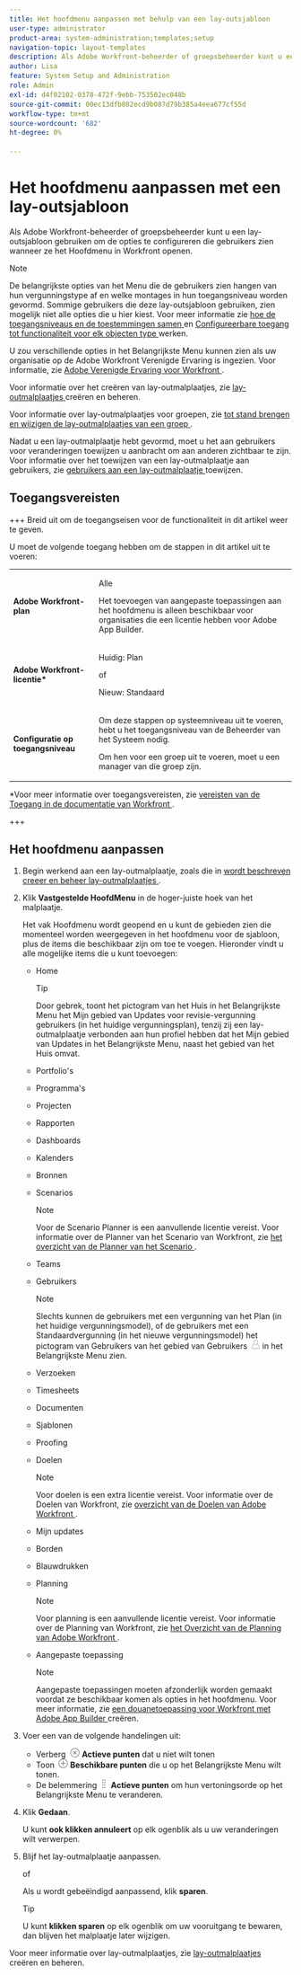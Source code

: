 ```yaml
---
title: Het hoofdmenu aanpassen met behulp van een lay-outsjabloon
user-type: administrator
product-area: system-administration;templates;setup
navigation-topic: layout-templates
description: Als Adobe Workfront-beheerder of groepsbeheerder kunt u een lay-outsjabloon gebruiken om de opties te configureren die gebruikers zien wanneer ze het Hoofdmenu in Workfront openen.
author: Lisa
feature: System Setup and Administration
role: Admin
exl-id: d4f02102-0378-472f-9ebb-753502ec048b
source-git-commit: 00ec13dfb082ecd9b087d79b385a4eea677cf55d
workflow-type: tm+mt
source-wordcount: '682'
ht-degree: 0%

---
```


# Het hoofdmenu aanpassen met een lay-outsjabloon

<!--Audited: 01/2024-->

Als Adobe Workfront-beheerder of groepsbeheerder kunt u een lay-outsjabloon gebruiken om de opties te configureren die gebruikers zien wanneer ze het Hoofdmenu in Workfront openen.

>[!NOTE]
>
>De belangrijkste opties van het Menu die de gebruikers zien hangen van hun vergunningstype af en welke montages in hun toegangsniveau worden gevormd. Sommige gebruikers die deze lay-outsjabloon gebruiken, zien mogelijk niet alle opties die u hier kiest. Voor meer informatie zie [ hoe de toegangsniveaus en de toestemmingen samen ](../../../administration-and-setup/add-users/access-levels-and-object-permissions/how-access-levels-permissions-work-together.md) en [ Configureerbare toegang tot functionaliteit voor elk objecten type ](../../../administration-and-setup/add-users/access-levels-and-object-permissions/configurable-functionality-in-each-access-level-by-object-type.md) werken.
>
>U zou verschillende opties in het Belangrijkste Menu kunnen zien als uw organisatie op de Adobe Workfront Verenigde Ervaring is ingezien. Voor informatie, zie [ Adobe Verenigde Ervaring voor Workfront ](/help/quicksilver/workfront-basics/navigate-workfront/workfront-navigation/adobe-unified-experience.md).

Voor informatie over het creëren van lay-outmalplaatjes, zie [ lay-outmalplaatjes ](../use-layout-templates/create-and-manage-layout-templates.md) creëren en beheren.

Voor informatie over lay-outmalplaatjes voor groepen, zie [ tot stand brengen en wijzigen de lay-outmalplaatjes van een groep ](../../../administration-and-setup/manage-groups/work-with-group-objects/create-and-modify-a-groups-layout-templates.md).

Nadat u een lay-outmalplaatje hebt gevormd, moet u het aan gebruikers voor veranderingen toewijzen u aanbracht om aan anderen zichtbaar te zijn. Voor informatie over het toewijzen van een lay-outmalplaatje aan gebruikers, zie [ gebruikers aan een lay-outmalplaatje ](../use-layout-templates/assign-users-to-layout-template.md) toewijzen.

## Toegangsvereisten

+++ Breid uit om de toegangseisen voor de functionaliteit in dit artikel weer te geven.

U moet de volgende toegang hebben om de stappen in dit artikel uit te voeren:

<table style="table-layout:auto"> 
 <col> 
 <col> 
 <tbody> 
  <tr> 
   <td role="rowheader"><strong>Adobe Workfront-plan</strong></td> 
   <td><p>Alle</p>

<p>Het toevoegen van aangepaste toepassingen aan het hoofdmenu is alleen beschikbaar voor organisaties die een licentie hebben voor Adobe App Builder.</p></td> 
  </tr> 
  <tr> 
   <td role="rowheader"><strong>Adobe Workfront-licentie*</strong></td> 
   <td><p>Huidig: Plan</p>
   of
   <p>Nieuw: Standaard</p></td> 
  </tr> 
  <tr> 
   <td role="rowheader"><strong>Configuratie op toegangsniveau</strong></td> 
   <td> <p>Om deze stappen op systeemniveau uit te voeren, hebt u het toegangsniveau van de Beheerder van het Systeem nodig.</p>
    <p>Om hen voor een groep uit te voeren, moet u een manager van die groep zijn.</p> 
     </td> 
  </tr> 
 </tbody> 
</table>

*Voor meer informatie over toegangsvereisten, zie [ vereisten van de Toegang in de documentatie van Workfront ](/help/quicksilver/administration-and-setup/add-users/access-levels-and-object-permissions/access-level-requirements-in-documentation.md).

+++

## Het hoofdmenu aanpassen

1. Begin werkend aan een lay-outmalplaatje, zoals die in [ wordt beschreven creeer en beheer lay-outmalplaatjes ](../../../administration-and-setup/customize-workfront/use-layout-templates/create-and-manage-layout-templates.md).
1. Klik **Vastgestelde HoofdMenu** in de hoger-juiste hoek van het malplaatje.

   Het vak Hoofdmenu wordt geopend en u kunt de gebieden zien die momenteel worden weergegeven in het hoofdmenu voor de sjabloon, plus de items die beschikbaar zijn om toe te voegen. Hieronder vindt u alle mogelijke items die u kunt toevoegen:
   * Home

     >[!TIP]
     >
     >Door gebrek, toont het pictogram van het Huis in het Belangrijkste Menu het Mijn gebied van Updates voor revisie-vergunning gebruikers (in het huidige vergunningsplan), tenzij zij een lay-outmalplaatje verbonden aan hun profiel hebben dat het Mijn gebied van Updates in het Belangrijkste Menu, naast het gebied van het Huis omvat.

   * Portfolio&#39;s
   * Programma&#39;s
   * Projecten
   * Rapporten
   * Dashboards
   * Kalenders
   * Bronnen
   * Scenarios

     >[!NOTE]
     >
     >Voor de Scenario Planner is een aanvullende licentie vereist. Voor informatie over de Planner van het Scenario van Workfront, zie [ het overzicht van de Planner van het Scenario ](../../../scenario-planner/scenario-planner-overview.md).

   * Teams
   * Gebruikers

     >[!NOTE]
     >
     >Slechts kunnen de gebruikers met een vergunning van het Plan (in het huidige vergunningsmodel), of de gebruikers met een Standaardvergunning (in het nieuwe vergunningsmodel) het pictogram van Gebruikers van het gebied van Gebruikers ![ ](assets/users-icon-in-main-menu.png) in het Belangrijkste Menu zien.

   * Verzoeken
   * Timesheets
   * Documenten
   * Sjablonen
   * Proofing
   * Doelen

     >[!NOTE]
     >
     >Voor doelen is een extra licentie vereist. Voor informatie over de Doelen van Workfront, zie [ overzicht van de Doelen van Adobe Workfront ](../../../workfront-goals/goal-management/wf-goals-overview.md).

   * Mijn updates
   * Borden
   * Blauwdrukken
   * Planning

     >[!NOTE]
     >
     >Voor planning is een aanvullende licentie vereist. Voor informatie over de Planning van Workfront, zie [ het Overzicht van de Planning van Adobe Workfront ](/help/quicksilver/planning/general/planning-overview.md).

   * Aangepaste toepassing

     >[!NOTE]
     >
     > Aangepaste toepassingen moeten afzonderlijk worden gemaakt voordat ze beschikbaar komen als opties in het hoofdmenu. Voor meer informatie, zie [ een douanetoepassing voor Workfront met Adobe App Builder ](/help/quicksilver/app-builder/app-builder.md) creëren.

1. Voer een van de volgende handelingen uit:

   * Verberg ![ pictogram van de Verbergen ](assets/remove-icon---x-in-circle.png) **Actieve punten** dat u niet wilt tonen
   * Toon ![ pictogram van de Show ](assets/add-icon-plus-in-circle.png) **Beschikbare punten** die u op het Belangrijkste Menu wilt tonen.
   * De belemmering ![ pictogram van de belemmering ](assets/move-icon---dots.png) **Actieve punten** om hun vertoningsorde op het Belangrijkste Menu te veranderen.

1. Klik **Gedaan**.

   U kunt **ook klikken annuleert** op elk ogenblik als u uw veranderingen wilt verwerpen.

1. Blijf het lay-outmalplaatje aanpassen.

   of

   Als u wordt gebeëindigd aanpassend, klik **sparen**.

   >[!TIP]
   >
   >U kunt **klikken sparen** op elk ogenblik om uw vooruitgang te bewaren, dan blijven het malplaatje later wijzigen.

Voor meer informatie over lay-outmalplaatjes, zie [ lay-outmalplaatjes ](../../../administration-and-setup/customize-workfront/use-layout-templates/create-and-manage-layout-templates.md) creëren en beheren.
